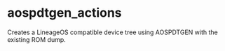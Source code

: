 # aospdtgen_actions
Creates a LineageOS compatible device tree using AOSPDTGEN with the existing ROM dump.
